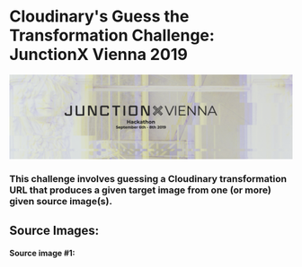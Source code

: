 # Cloudinary's Guess the Transformation Challenge: JunctionX Vienna 2019

![](.gitbook/assets/screen-shot-2019-09-03-at-9.48.37-pm.png)

### This challenge involves guessing a Cloudinary transformation URL that produces a given target image from one \(or more\) given source image\(s\).

## Source Images:

#### Source image \#1: 

